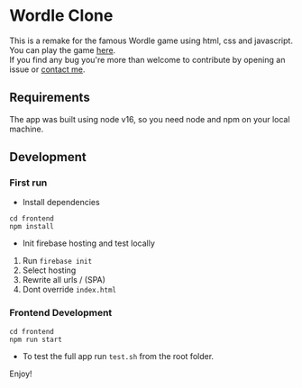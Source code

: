 # Wordle Clone

This is a remake for the famous Wordle game using html, css and javascript.  
You can play the game [here](https://wordle-clone-785d4.web.app/).  
If you find any bug you're more than welcome to contribute by opening an issue or [contact me](https://github.com/erezbens).

## Requirements

The app was built using node v16, so you need node and npm on your local machine.

## Development

### First run

* Install dependencies

```
cd frontend
npm install
```

* Init firebase hosting and test locally

1. Run `firebase init`
2. Select hosting
3. Rewrite all urls / (SPA)
4. Dont override `index.html`

### Frontend Development

```
cd frontend
npm run start
```

* To test the full app run `test.sh` from the root folder.

Enjoy!
